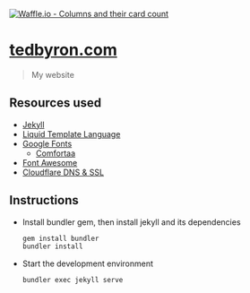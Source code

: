 [![Waffle.io - Columns and their card count](https://badge.waffle.io/tedbyron/tedbyron.github.io.svg?columns=all)](https://waffle.io/tedbyron/tedbyron.github.io)

# [tedbyron.com](https://tedbyron.com "tedbyron.com")

>   My website

## Resources used

-   [Jekyll](https://github.com/jekyll/jekyll)
-   [Liquid Template Language](https://github.com/Shopify/liquid)
-   [Google Fonts](https://fonts.google.com/)
    -   [Comfortaa](https://fonts.google.com/specimen/Comfortaa)
-   [Font Awesome](https://github.com/FortAwesome/Font-Awesome)
-   [Cloudflare DNS & SSL](https://www.cloudflare.com/)

## Instructions

-   Install bundler gem, then install jekyll and its dependencies
    ```ruby
    gem install bundler
    bundler install
    ```
-   Start the development environment
    ```sh
    bundler exec jekyll serve
    ```
